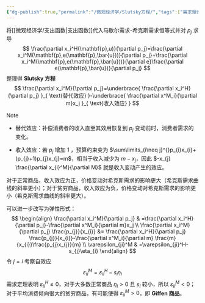 ```yaml
---
{"dg-publish":true,"permalink":"/微观经济学/Slutsky方程/","tags":["需求理论"],"created":"2024-10-12T10:25:07.000+08:00","updated":"2024-10-12T10:25:07.000+08:00"}
---
```


将[[微观经济学/支出函数\|支出函数]]代入马歇尔需求-希克斯需求恒等式并对 $p_{j}$ 求导
$$
\frac{\partial x_i^H(\mathbf{p},u)}{\partial p_j}=\frac{\partial x_i^M(\mathbf{p},e(\mathbf{p},\bar{u}))}{\partial p_j}+\frac{\partial x_i^M(\mathbf{p},e(\mathbf{p},\bar{u}))}{\partial e}\frac{\partial e(\mathbf{p},\bar{u})}{\partial p_j}
$$
整理得 **Slutsky 方程**
$$
\frac{\partial x_i^M}{\partial p_j}=\underbrace{ \frac{\partial x_i^H}{\partial p_j} }_{ \text{替代效应} }-\underbrace{ \frac{\partial x^M_i}{\partial m}x_j }_{ \text{收入效应} }
$$
> [!NOTE]
> - 替代效应：补偿消费者的收入直至其效用恢复到 $p_{j}$ 变动前时，消费者需求的变化。
> 
> - 收入效应：若 $p_{j}$ 增加 $1$ ，预算约束变为 $\sum\limits_{i\neq j}^{}p_{i}x_{i}+(p_{j}+1)p_{j}x_{j}=m$，相当于收入减少为 $m-x_{j}$，因此 $-x_{j} \frac{\partial x_{i}^M}{\partial M}$ 就是收入变动产生的效应。
> 
> 对于正常商品，收入效应为正，价格变动对希克斯需求的影响更大（希克斯需求曲线的斜率更小）；对于贫穷商品，收入效应为负，价格变动对希克斯需求的影响更小（希克斯需求曲线的斜率更大）。

可以进一步改写为弹性形式：
$$
\begin{align}
\frac{\partial x_i^M}{\partial p_j} & =\frac{\partial x_i^H}{\partial p_j}-\frac{\partial x^M_i}{\partial m}x_j \\
\frac{\partial x_i^M}{\partial p_j} \frac{p_{j}}{x_{i}} &= \frac{\partial x_i^H}{\partial p_j} \frac{p_{j}}{x_{i}}-\frac{\partial x^M_i}{\partial m} \frac{m}{x_{i}}\frac{p_{j}x_{j}}{m} \\
\varepsilon_{ji}^M & =\varepsilon_{ji}^H-s_{j}\eta_{i}
\end{align}
$$
令 $j=i$ 考察自效应
$$
\varepsilon_{ii}^M =\varepsilon_{ii}^H-s_{i}\eta_{i}
$$
需求定理表明 $\varepsilon_{ii}^H \le 0$，对于大多数正常商品 $\eta_i>0$ 且 $s_i$ 较小，所以 $\varepsilon_{ii}^M<0$；对于平均消费倾向很大的贫穷商品，有可能使得 $\varepsilon_{ii}^M>0$，即 **Giffen 商品**。